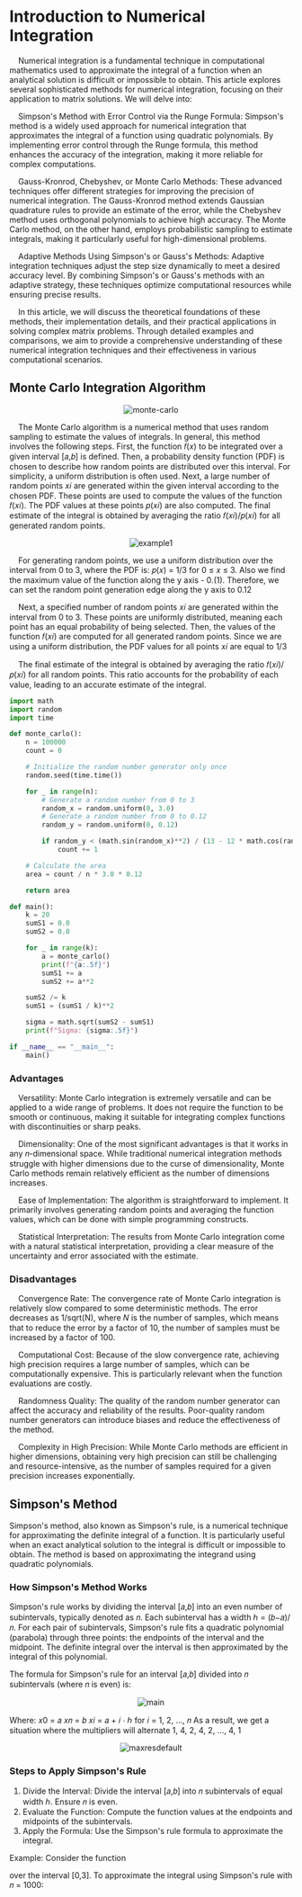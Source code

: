 # Introduction to Numerical Integration

<p>&nbsp;&nbsp;&nbsp;&nbsp;Numerical integration is a fundamental technique in computational mathematics used to approximate the integral of a function when an analytical solution is difficult or impossible to obtain. This article explores several sophisticated methods for numerical integration, focusing on their application to matrix solutions. We will delve into:

<p>&nbsp;&nbsp;&nbsp;&nbsp;Simpson's Method with Error Control via the Runge Formula: Simpson's method is a widely used approach for numerical integration that approximates the integral of a function using quadratic polynomials. By implementing error control through the Runge formula, this method enhances the accuracy of the integration, making it more reliable for complex computations.

<p>&nbsp;&nbsp;&nbsp;&nbsp;Gauss-Kronrod, Chebyshev, or Monte Carlo Methods: These advanced techniques offer different strategies for improving the precision of numerical integration. The Gauss-Kronrod method extends Gaussian quadrature rules to provide an estimate of the error, while the Chebyshev method uses orthogonal polynomials to achieve high accuracy. The Monte Carlo method, on the other hand, employs probabilistic sampling to estimate integrals, making it particularly useful for high-dimensional problems.

<p>&nbsp;&nbsp;&nbsp;&nbsp;Adaptive Methods Using Simpson's or Gauss's Methods: Adaptive integration techniques adjust the step size dynamically to meet a desired accuracy level. By combining Simpson's or Gauss's methods with an adaptive strategy, these techniques optimize computational resources while ensuring precise results.

<p>&nbsp;&nbsp;&nbsp;&nbsp;In this article, we will discuss the theoretical foundations of these methods, their implementation details, and their practical applications in solving complex matrix problems. Through detailed examples and comparisons, we aim to provide a comprehensive understanding of these numerical integration techniques and their effectiveness in various computational scenarios.


## Monte Carlo Integration Algorithm
<p align="center">
  <img src="https://github.com/DmitriySkibinsky/Algorithms-and-computation-methods/blob/main/source/1.%20Numerical%20Integration/img/monte-carlo.jpg" alt="monte-carlo">
</p>

  
<p>&nbsp;&nbsp;&nbsp;&nbsp;The Monte Carlo algorithm is a numerical method that uses random sampling to estimate the values of integrals. In general, this method involves the following steps. First, the function 𝑓(𝑥) to be integrated over a given interval [𝑎,𝑏] is defined. Then, a probability density function (PDF) is chosen to describe how random points are distributed over this interval. For simplicity, a uniform distribution is often used. Next, a large number of random points 𝑥𝑖 are generated within the given interval according to the chosen PDF. These points are used to compute the values of the function 𝑓(𝑥𝑖). The PDF values at these points 𝑝(𝑥𝑖) are also computed. The final estimate of the integral is obtained by averaging the ratio 𝑓(𝑥𝑖)/𝑝(𝑥𝑖) for all generated random points.

<p align="center">
  <img src="https://github.com/DmitriySkibinsky/Algorithms-and-computation-methods/blob/main/source/1.%20Numerical%20Integration/img/example1.png" alt="example1">
</p>

<p>&nbsp;&nbsp;&nbsp;&nbsp;For generating random points, we use a uniform distribution over the interval from 0 to 3, where the PDF is: 𝑝(𝑥) = 1/3 for 0 ≤ 𝑥 ≤ 3. Also we find the maximum value of the function along the y axis - 0.(1). Therefore, we can set the random point generation edge along the y axis to 0.12

<p>&nbsp;&nbsp;&nbsp;&nbsp;Next, a specified number of random points 𝑥𝑖 are generated within the interval from 0 to 3. These points are uniformly distributed, meaning each point has an equal probability of being selected. Then, the values of the function 𝑓(𝑥𝑖) are computed for all generated random points. Since we are using a uniform distribution, the PDF values for all points 𝑥𝑖 are equal to 1/3

<p>&nbsp;&nbsp;&nbsp;&nbsp;The final estimate of the integral is obtained by averaging the ratio 𝑓(𝑥𝑖)/𝑝(𝑥𝑖) for all random points. This ratio accounts for the probability of each value, leading to an accurate estimate of the integral.

```python
import math
import random
import time

def monte_carlo():
    n = 100000
    count = 0

    # Initialize the random number generator only once
    random.seed(time.time())

    for _ in range(n):
        # Generate a random number from 0 to 3
        random_x = random.uniform(0, 3.0)
        # Generate a random number from 0 to 0.12
        random_y = random.uniform(0, 0.12)

        if random_y < (math.sin(random_x)**2) / (13 - 12 * math.cos(random_x)):
            count += 1

    # Calculate the area
    area = count / n * 3.0 * 0.12

    return area

def main():
    k = 20
    sumS1 = 0.0
    sumS2 = 0.0

    for _ in range(k):
        a = monte_carlo()
        print(f"{a:.5f}")
        sumS1 += a
        sumS2 += a**2

    sumS2 /= k
    sumS1 = (sumS1 / k)**2

    sigma = math.sqrt(sumS2 - sumS1)
    print(f"Sigma: {sigma:.5f}")

if __name__ == "__main__":
    main()
```

### Advantages
<p>&nbsp;&nbsp;&nbsp;&nbsp;Versatility: Monte Carlo integration is extremely versatile and can be applied to a wide range of problems. It does not require the function to be smooth or continuous, making it suitable for integrating complex functions with discontinuities or sharp peaks.
<p>&nbsp;&nbsp;&nbsp;&nbsp;Dimensionality: One of the most significant advantages is that it works in any 𝑛-dimensional space. While traditional numerical integration methods struggle with higher dimensions due to the curse of dimensionality, Monte Carlo methods remain relatively efficient as the number of dimensions increases.
<p>&nbsp;&nbsp;&nbsp;&nbsp;Ease of Implementation: The algorithm is straightforward to implement. It primarily involves generating random points and averaging the function values, which can be done with simple programming constructs.
<p>&nbsp;&nbsp;&nbsp;&nbsp;Statistical Interpretation: The results from Monte Carlo integration come with a natural statistical interpretation, providing a clear measure of the uncertainty and error associated with the estimate.

### Disadvantages
<p>&nbsp;&nbsp;&nbsp;&nbsp;Convergence Rate: The convergence rate of Monte Carlo integration is relatively slow compared to some deterministic methods. The error decreases as 1/sqrt(N), where 𝑁 is the number of samples, which means that to reduce the error by a factor of 10, the number of samples must be increased by a factor of 100.
<p>&nbsp;&nbsp;&nbsp;&nbsp;Computational Cost: Because of the slow convergence rate, achieving high precision requires a large number of samples, which can be computationally expensive. This is particularly relevant when the function evaluations are costly.
<p>&nbsp;&nbsp;&nbsp;&nbsp;Randomness Quality: The quality of the random number generator can affect the accuracy and reliability of the results. Poor-quality random number generators can introduce biases and reduce the effectiveness of the method.
<p>&nbsp;&nbsp;&nbsp;&nbsp;Complexity in High Precision: While Monte Carlo methods are efficient in higher dimensions, obtaining very high precision can still be challenging and resource-intensive, as the number of samples required for a given precision increases exponentially.

## Simpson's Method
Simpson's method, also known as Simpson's rule, is a numerical technique for approximating the definite integral of a function. It is particularly useful when an exact analytical solution to the integral is difficult or impossible to obtain. The method is based on approximating the integrand using quadratic polynomials.

### How Simpson's Method Works
Simpson's rule works by dividing the interval [𝑎,𝑏] into an even number of subintervals, typically denoted as 𝑛. Each subinterval has a width ℎ = (𝑏−𝑎)/𝑛. For each pair of subintervals, Simpson's rule fits a quadratic polynomial (parabola) through three points: the endpoints of the interval and the midpoint. The definite integral over the interval is then approximated by the integral of this polynomial.

The formula for Simpson's rule for an interval [𝑎,𝑏] divided into 𝑛 subintervals (where 𝑛 is even) is:
<p align="center">
  <img src="https://github.com/DmitriySkibinsky/Algorithms-and-computation-methods/blob/main/source/1.%20Numerical%20Integration/img/main.png" alt="main">
</p>

Where:
𝑥0 = 𝑎
𝑥𝑛 = 𝑏
𝑥𝑖 = 𝑎 + 𝑖 ⋅ ℎ for 𝑖 = 1, 2, …, 𝑛
As a result, we get a situation where the multipliers will alternate 1, 4, 2, 4, 2, ..., 4, 1

<p align="center">
  <img src="https://github.com/DmitriySkibinsky/Algorithms-and-computation-methods/blob/main/source/1.%20Numerical%20Integration/img/maxresdefault.jpg" alt="maxresdefault">
</p>

### Steps to Apply Simpson's Rule
1. Divide the Interval: Divide the interval [𝑎,𝑏] into 𝑛 subintervals of equal width ℎ. Ensure 𝑛 is even.
2. Evaluate the Function: Compute the function values at the endpoints and midpoints of the subintervals.
3. Apply the Formula: Use the Simpson's rule formula to approximate the integral.

Example:
Consider the function 

over the interval [0,3]. To approximate the integral using Simpson's rule with 𝑛 = 1000:
